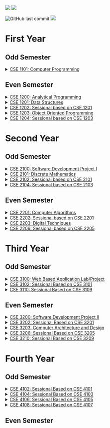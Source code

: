 <!-- # **Resources** -->
[<img src="https://img.shields.io/badge/Google Drive-University-important?logo=googledrive">](https://drive.google.com/drive/folders/1kpmEwcuAcUSkSqxyM8fBIbXYtwFFneEI?usp=sharing)
[<img src="https://img.shields.io/badge/Overleaf-Front Cover Template-informational?logo=overleaf">](https://www.overleaf.com/read/kbjnwsnsgtyv)<br>
<!-- ![GitHub contributors](https://img.shields.io/github/contributors/rmShoeb/university-courses?style=plastic) -->
![GitHub last commit](https://img.shields.io/github/last-commit/rmShoeb/university-courses)
<img src="https://img.shields.io/badge/looking%20for%20collaborators-from%20RUET%20CSE-important"/>

# **First Year**
## **Odd Semester**
<!-- <details>
<summary><a href="#">CSE 1100: Computer Fundamentals and Ethics</a></summary>
</details> -->

<details>
<summary><a href="#">CSE 1101: Computer Programming</a></summary>
<b>Books</b>
<ul>
<li><a href="https://www.pdfdrive.com/the-art-of-c-by-herbert-schildt-e33457826.html">C++: The Complete Reference - Herbert Schildt</a></li>
</ul>
</details>

<!-- <details>
<summary><a href="#">CSE 1102: Sessional based on CSE 1101</a></summary>
</details> -->

## **Even Semester**
<details>
<summary><a href="1-2/CSE 1200">CSE 1200: Analytical Programming</a></summary>
</details>

<details>
<summary><a href="1-2/CSE 1201">CSE 1201: Data Structures</a></summary>
</details>

<details>
<summary><a href="1-2/CSE 1202">CSE 1202: Sessional based on CSE 1201</a></summary>
</details>

<details>
<summary><a href="1-2/CSE 1203">CSE 1203: Object Oriented Programming</a></summary>
<b>Books</b>
<ul>
<li><a href="https://www.pdfdrive.com/the-art-of-c-by-herbert-schildt-e33457826.html">C++: The Complete Reference - Herbert Schildt</a></li>
<li><a href="https://www.pdfdrive.com/java-a-beginners-guide-eighth-edition-e185753177.html">Java: A Beginner's Guide - Herbert Schildt</a></li>
</ul>
</details>

<details>
<summary><a href="1-2/CSE 1204">CSE 1204: Sessional based on CSE 1203</a></summary>
</details>

# **Second Year**
## **Odd Semester**
<details>
<summary><a href="2-1/CSE 2100">CSE 2100: Software Development Project I</a></summary>
</details>

<details>
<summary><a href="#">CSE 2101: Discrete Mathematics</a></summary>
<b>Books</b>
<ul>
<li><a href="https://www.pdfdrive.com/discrete-mathematics-applications-e86266202.html">Discrete Mathematics and Its Applications - Keneth H. Rosen</a></li>
</ul>
</details>

<details>
<summary><a href="2-1/CSE 2102">CSE 2102: Sessional based on CSE 2101</a></summary>
</details>

<!-- <details>
<summary><a href="#">CSE 2103: Numerical Methods</a></summary>
<b>Books</b>
<ul>
<li><a href=""></a></li>
</ul>
</details> -->

<details>
<summary><a href="2-1/CSE 2104">CSE 2104: Sessional based on CSE 2103</a></summary>
</details>

## **Even Semester**
<details>
<summary><a href="#">CSE 2201: Computer Algorithms</a></summary>
<b>Books</b>
<ul>
<li><a href="https://www.pdfdrive.com/introduction-to-algorithms-third-edition-e42987274.html">Introduction to Algorithms - Thomas H. Cormen</a></li>
</ul>
</details>

<details>
<summary><a href="2-2/CSE 2202">CSE 2202: Sessional based on CSE 2201</a></summary>
</details>

<details>
<summary><a href="#">CSE 2203: Digital Techniques</a></summary>
<b>Books</b>
<ul>
<li><a href="https://www.pdfdrive.com/digital-logic-and-computer-design-by-m-morris-mano-e34332016.html">Digital Logic and Computer Design - M. Morris Mano</a></li>
</ul>
</details>

<!-- <details>
<summary><a href="#">CSE 2204: Sessional based on CSE 2203</a></summary>
</details>

<details>
<summary><a href="#">CSE 2205: Finite Automate Theory</a></summary>
<b>Books</b>
<ul>
<li><a href="#">Introduction to Automata Theory: Languages, and Computation - Hopcroft</a></li>
</ul>
</details> -->

<details>
<summary><a href="2-2/CSE 2206">CSE 2206: Sessional based on CSE 2205</a></summary>
</details>

# **Third Year**
## **Odd Semester**
<details>
<summary><a href="3-1/CSE 3100">CSE 3100: Web Based Application Lab/Project</a></summary>
</details>

<!-- <details>
<summary><a href="#">CSE 3101: Database Systems</a></summary>
</details> -->

<details>
<summary><a href="#">CSE 3102: Sessional Based on CSE 3101</a></summary>
</details>

<!-- <details>
<summary><a href="#">CSE 3103: Data Communication</a></summary>
</details>

<details>
<summary><a href="#">CSE 3104: Sessional Based on CSE 3103</a></summary>
</details>

<details>
<summary><a href="#">CSE 3105: Software Engineering</a></summary>
</details>

<details>
<summary><a href="#">CSE 3107: Applied Statistics and Queuing Theory</a></summary>
</details>

<details>
<summary><a href="#">CSE 3109: Microprocessors and Assembly Language</a></summary>
</details> -->

<details>
<summary><a href="#">CSE 3110: Sessional Based on CSE 3109</a></summary>
</details>

<!-- <details>
<summary><a href="#">CSE 3112: Technical Writing and Presentation</a></summary>
</details> -->

## **Even Semester**
<details>
<summary><a href="3-2/CSE 3200">CSE 3200: Software Development Project II</a></summary>
</details>

<!-- <details>
<summary><a href="#">CSE 3201: Operating Systems</a></summary>
<b>Books</b>
<ul>
<li><a href=""></a></li>
</ul>
</details> -->

<details>
<summary><a href="3-2/CSE 3202">CSE 3202: Sessional Based on CSE 3201</a></summary>
</details>

<details>
<summary><a href="#">CSE 3203: Computer Architecture and Design</a></summary>
<b>Books</b>
<ul>
<li><a href="https://www.pdfdrive.com/computer-system-architecture-morris-mano-third-edition-e31004022.html">Computer System Architecture - M. Morris Mano</a></li>
</ul>
</details>

<!-- <details>
<summary><a href="3-2/CSE 3204">CSE 3204: Sessional Based on CSE 3203</a></summary>
</details>

<details>
<summary><a href="#">CSE 3205: Computer Networks</a></summary>
<b>Books</b>
<ul>
<li><a href=""></a></li>
</ul>
</details> -->

<details>
<summary><a href="3-2/CSE 3206">CSE 3206: Sessional Based on CSE 3205</a></summary>
</details>

<!-- <details>
<summary><a href="#">CSE 3207: Peripherals and Interfacings</a></summary>
<b>Books</b>
<ul>
<li><a href=""></a></li>
</ul>
</details>

<details>
<summary><a href="3-2/CSE 3208">CSE 3208: Sessional Based on CSE 3207</a></summary>
</details>

<details>
<summary><a href="#">CSE 3209: Artificial Intelligence</a></summary>
<b>Books</b>
<ul>
<li><a href=""></a></li>
</ul>
</details> -->

<details>
<summary><a href="3-2/CSE 3210">CSE 3210: Sessional Based on CSE 3209</a></summary>
</details>


# **Fourth Year**
## **Odd Semester**
<!-- <details>
<summary><a href="#">CSE 4101: Compiler Design</a></summary>
</details> -->

<details>
<summary><a href="4-1/CSE 4102">CSE 4102: Sessional Based on CSE 4101</a></summary>
</details>

<!-- <details>
<summary><a href="#">CSE 4103: Digital Signal Processing</a></summary>
</details> -->

<details>
<summary><a href="4-1/CSE 4104">CSE 4104: Sessional Based on CSE 4103</a></summary>
</details>

<!-- <details>
<summary><a href="#">CSE 4105: Digital Image Processing</a></summary>
</details> -->

<details>
<summary><a href="4-1/CSE 4106">CSE 4106: Sessional Based on CSE 4105</a></summary>
</details>

<!-- <details>
<summary><a href="#">CSE 4107: Information System Analysis and Design</a></summary>
</details> -->

<details>
<summary><a href="4-1/CSE 4108">CSE 4108: Sessional Based on CSE 4107</a></summary>
</details>

<!-- <details>
<summary><a href="#">CSE 4117: Parallel and Distributed Processing</a></summary>
</details> -->


## **Even Semester**



